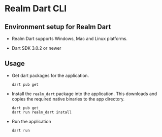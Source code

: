 # Realm Dart CLI

## Environment setup for Realm Dart

* Realm Dart supports Windows, Mac and Linux platforms.

* Dart SDK 3.0.2 or newer

## Usage

* Get dart packages for the application.

    ```
    dart pub get
    ```

* Install the `realm_dart` package into the application. This downloads and copies the required native binaries to the app directory.

    ```
    dart pub get
    dart run realm_dart install
    ```

*  Run the application

    ```
    dart run
    ```